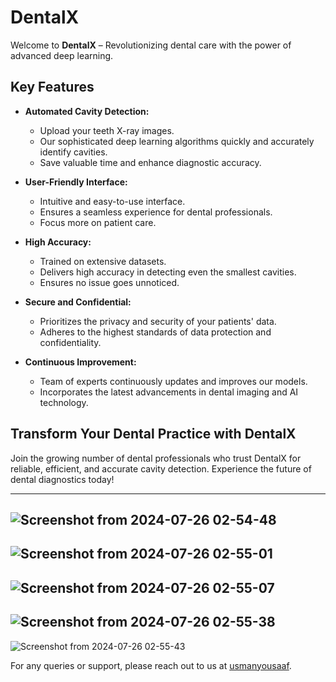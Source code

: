 # DentalX

Welcome to **DentalX** – Revolutionizing dental care with the power of advanced deep learning.

## Key Features

- **Automated Cavity Detection:** 
  - Upload your teeth X-ray images.
  - Our sophisticated deep learning algorithms quickly and accurately identify cavities.
  - Save valuable time and enhance diagnostic accuracy.
  
- **User-Friendly Interface:** 
  - Intuitive and easy-to-use interface.
  - Ensures a seamless experience for dental professionals.
  - Focus more on patient care.
  
- **High Accuracy:**
  - Trained on extensive datasets.
  - Delivers high accuracy in detecting even the smallest cavities.
  - Ensures no issue goes unnoticed.
  
- **Secure and Confidential:** 
  - Prioritizes the privacy and security of your patients' data.
  - Adheres to the highest standards of data protection and confidentiality.
  
- **Continuous Improvement:** 
  - Team of experts continuously updates and improves our models.
  - Incorporates the latest advancements in dental imaging and AI technology.

## Transform Your Dental Practice with DentalX

Join the growing number of dental professionals who trust DentalX for reliable, efficient, and accurate cavity detection. Experience the future of dental diagnostics today!

---
![Screenshot from 2024-07-26 02-54-48](https://github.com/user-attachments/assets/6f9bba15-05dc-432b-ae22-71dd2f245d5d)
---
![Screenshot from 2024-07-26 02-55-01](https://github.com/user-attachments/assets/23148039-a19d-45fc-a059-48dc67d5d800)
---
![Screenshot from 2024-07-26 02-55-07](https://github.com/user-attachments/assets/e7a5d3ef-6aac-4c13-9608-8bbc6ec2c3d5)
---
![Screenshot from 2024-07-26 02-55-38](https://github.com/user-attachments/assets/a75d6cb6-db14-4e1b-b2c7-d44a35006762)
---
![Screenshot from 2024-07-26 02-55-43](https://github.com/user-attachments/assets/4b915e00-a8c6-410c-83ab-c5a04e833d46)

For any queries or support, please reach out to us at [usmanyousaaf](mailto:usmanyousaaaf@gmail.com.com).

